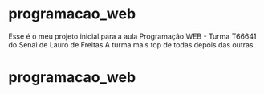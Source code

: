 # programacao_web
Esse é o meu projeto inicial para a aula
Programação WEB - Turma T66641 do
Senai de Lauro de Freitas
A turma mais top de todas depois das outras.

# programacao_web
